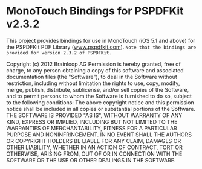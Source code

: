 MonoTouch Bindings for PSPDFKit v2.3.2
======================================

This project provides bindings for use in MonoTouch (iOS 5.1 and above) for the PSPDFKit PDF Library (www.pspdfkit.com).
`Note that the bindings are provided for version 2.3.2 of PSPDFKit.`

Copyright (c) 2012 Brainloop AG
Permission is hereby granted, free of charge, to any person obtaining a copy of this software and associated documentation files (the "Software"), to deal in the Software without restriction, including without limitation the rights to use, copy, modify, merge, publish, distribute, sublicense, and/or sell copies of the Software, and to permit persons to whom the Software is furnished to do so, subject to the following conditions:
The above copyright notice and this permission notice shall be included in all copies or substantial portions of the Software.
THE SOFTWARE IS PROVIDED "AS IS", WITHOUT WARRANTY OF ANY KIND, EXPRESS OR IMPLIED, INCLUDING BUT NOT LIMITED TO THE WARRANTIES OF MERCHANTABILITY, FITNESS FOR A PARTICULAR PURPOSE AND NONINFRINGEMENT. IN NO EVENT SHALL THE AUTHORS OR COPYRIGHT HOLDERS BE LIABLE FOR ANY CLAIM, DAMAGES OR OTHER LIABILITY, WHETHER IN AN ACTION OF CONTRACT, TORT OR OTHERWISE, ARISING FROM, OUT OF OR IN CONNECTION WITH THE SOFTWARE OR THE USE OR OTHER DEALINGS IN THE SOFTWARE.
